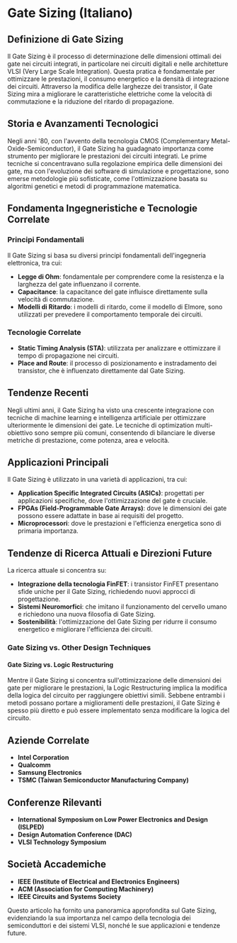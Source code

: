 # Gate Sizing (Italiano)

## Definizione di Gate Sizing
Il Gate Sizing è il processo di determinazione delle dimensioni ottimali dei gate nei circuiti integrati, in particolare nei circuiti digitali e nelle architetture VLSI (Very Large Scale Integration). Questa pratica è fondamentale per ottimizzare le prestazioni, il consumo energetico e la densità di integrazione dei circuiti. Attraverso la modifica delle larghezze dei transistor, il Gate Sizing mira a migliorare le caratteristiche elettriche come la velocità di commutazione e la riduzione del ritardo di propagazione.

## Storia e Avanzamenti Tecnologici
Negli anni '80, con l'avvento della tecnologia CMOS (Complementary Metal-Oxide-Semiconductor), il Gate Sizing ha guadagnato importanza come strumento per migliorare le prestazioni dei circuiti integrati. Le prime tecniche si concentravano sulla regolazione empirica delle dimensioni dei gate, ma con l'evoluzione dei software di simulazione e progettazione, sono emerse metodologie più sofisticate, come l'ottimizzazione basata su algoritmi genetici e metodi di programmazione matematica.

## Fondamenta Ingegneristiche e Tecnologie Correlate
### Principi Fondamentali
Il Gate Sizing si basa su diversi principi fondamentali dell'ingegneria elettronica, tra cui:

- **Legge di Ohm**: fondamentale per comprendere come la resistenza e la larghezza del gate influenzano il corrente.
- **Capacitance**: la capacitance del gate influisce direttamente sulla velocità di commutazione.
- **Modelli di Ritardo**: i modelli di ritardo, come il modello di Elmore, sono utilizzati per prevedere il comportamento temporale dei circuiti.

### Tecnologie Correlate
- **Static Timing Analysis (STA)**: utilizzata per analizzare e ottimizzare il tempo di propagazione nei circuiti.
- **Place and Route**: il processo di posizionamento e instradamento dei transistor, che è influenzato direttamente dal Gate Sizing.

## Tendenze Recenti
Negli ultimi anni, il Gate Sizing ha visto una crescente integrazione con tecniche di machine learning e intelligenza artificiale per ottimizzare ulteriormente le dimensioni dei gate. Le tecniche di optimization multi-obiettivo sono sempre più comuni, consentendo di bilanciare le diverse metriche di prestazione, come potenza, area e velocità.

## Applicazioni Principali
Il Gate Sizing è utilizzato in una varietà di applicazioni, tra cui:

- **Application Specific Integrated Circuits (ASICs)**: progettati per applicazioni specifiche, dove l'ottimizzazione del gate è cruciale.
- **FPGAs (Field-Programmable Gate Arrays)**: dove le dimensioni dei gate possono essere adattate in base ai requisiti del progetto.
- **Microprocessori**: dove le prestazioni e l'efficienza energetica sono di primaria importanza.

## Tendenze di Ricerca Attuali e Direzioni Future
La ricerca attuale si concentra su:

- **Integrazione della tecnologia FinFET**: i transistor FinFET presentano sfide uniche per il Gate Sizing, richiedendo nuovi approcci di progettazione.
- **Sistemi Neuromorfici**: che imitano il funzionamento del cervello umano e richiedono una nuova filosofia di Gate Sizing.
- **Sostenibilità**: l'ottimizzazione del Gate Sizing per ridurre il consumo energetico e migliorare l'efficienza dei circuiti.

### Gate Sizing vs. Other Design Techniques
#### Gate Sizing vs. Logic Restructuring
Mentre il Gate Sizing si concentra sull'ottimizzazione delle dimensioni dei gate per migliorare le prestazioni, la Logic Restructuring implica la modifica della logica del circuito per raggiungere obiettivi simili. Sebbene entrambi i metodi possano portare a miglioramenti delle prestazioni, il Gate Sizing è spesso più diretto e può essere implementato senza modificare la logica del circuito.

## Aziende Correlate
- **Intel Corporation**
- **Qualcomm**
- **Samsung Electronics**
- **TSMC (Taiwan Semiconductor Manufacturing Company)**

## Conferenze Rilevanti
- **International Symposium on Low Power Electronics and Design (ISLPED)**
- **Design Automation Conference (DAC)**
- **VLSI Technology Symposium**

## Società Accademiche
- **IEEE (Institute of Electrical and Electronics Engineers)**
- **ACM (Association for Computing Machinery)**
- **IEEE Circuits and Systems Society**

Questo articolo ha fornito una panoramica approfondita sul Gate Sizing, evidenziando la sua importanza nel campo della tecnologia dei semiconduttori e dei sistemi VLSI, nonché le sue applicazioni e tendenze future.